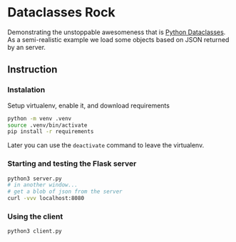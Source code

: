 # Dataclasses Rock
Demonstrating the unstoppable awesomeness that is 
[Python Dataclasses](https://docs.python.org/3/library/dataclasses.html). As a 
semi-realistic example we load some objects based on JSON returned by an
server.

## Instruction

### Instalation

Setup virtualenv, enable it, and download requirements

```bash
python -m venv .venv
source .venv/bin/activate
pip install -r requirements
```

Later you can use the `deactivate` command to leave the virtualenv.

###  Starting and testing the Flask server

```bash
python3 server.py
# in another window...
# get a blob of json from the server
curl -vvv localhost:8080
```

### Using the client

```python3
python3 client.py
````
